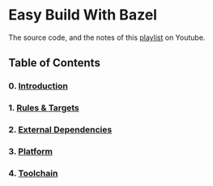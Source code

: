 # Easy Build With Bazel

The source code, and the notes of this [playlist](https://www.youtube.com/playlist?list=PLbauki92IzGyoWQdOKo_1gSt4jrB5O9rS) on Youtube.

## Table of Contents

### 0. [Introduction](src/lecture_00)

### 1. [Rules & Targets](src/lecture_01)

### 2. [External Dependencies](src/lecture_02)

### 3. [Platform](src/lecture_03)

### 4. [Toolchain](src/lecture_04)
